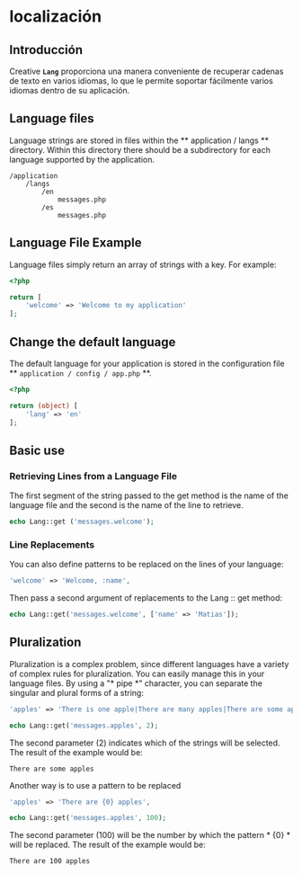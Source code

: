 # localización

## Introducción

Creative **`Lang`** proporciona una manera conveniente de recuperar cadenas de texto en varios idiomas, lo que le permite soportar fácilmente varios idiomas dentro de su aplicación.

## Language files

Language strings are stored in files within the ** application / langs ** directory. Within this directory there should be a subdirectory for each language supported by the application.

```
/application
    /langs
        /en
            messages.php
        /es
            messages.php
```

## Language File Example

Language files simply return an array of strings with a key. For example:

```php
<?php

return [
    'welcome' => 'Welcome to my application'
];
```

## Change the default language

The default language for your application is stored in the configuration file ** `application / config / app.php` **.

```php
<?php

return (object) [   
    'lang' => 'en'
];

```

## Basic use

### Retrieving Lines from a Language File

The first segment of the string passed to the get method is the name of the language file and the second is the name of the line to retrieve.

```php
echo Lang::get ('messages.welcome');
```
### Line Replacements

You can also define patterns to be replaced on the lines of your language:

```php
'welcome' => 'Welcome, :name',
```

Then pass a second argument of replacements to the Lang :: get method:

```php
echo Lang::get('messages.welcome', ['name' => 'Matias']);
```

## Pluralization

Pluralization is a complex problem, since different languages have a variety of complex rules for pluralization. You can easily manage this in your language files. By using a "* pipe *" character, you can separate the singular and plural forms of a string:

```php
'apples' => 'There is one apple|There are many apples|There are some apples',
```

```php
echo Lang::get('messages.apples', 2);
```
The second parameter (2) indicates which of the strings will be selected. The result of the example would be:
```
There are some apples
```

Another way is to use a pattern to be replaced

```php
'apples' => 'There are {0} apples',
```

```php
echo Lang::get('messages.apples', 100);
```
The second parameter (100) will be the number by which the pattern * {0} * will be replaced. The result of the example would be:
```
There are 100 apples
```
